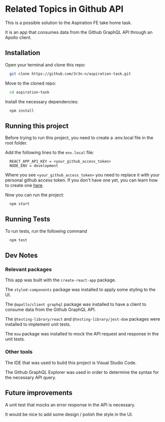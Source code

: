 # Related Topics in Github API

This is a possible solution to the Aspiration FE take home task. 

It is an app that consumes data from the Github GraphQL API through an Apollo client.


## Installation

Open your terminal and clone this repo:

```bash
  git clone https://github.com/3r3n-n/aspiration-task.git
```

Move to the cloned repo:

```bash
  cd aspiration-task
```

Install the necessary dependencies:

```bash
  npm install
```

## Running this project

Before trying to run this project, you need to create a .env.local file in the root folder.

Add the following lines to the ```env.local``` file:

```
  REACT_APP_API_KEY = <your_github_access_token>
  NODE_ENV = development
```

Where you see ```<your_github_access_token>``` you need to replace it with your personal github access token. If you don't have one yet, you can learn how to create one [here](https://docs.github.com/es/authentication/keeping-your-account-and-data-secure/creating-a-personal-access-token).

Now you can run the project:

```bash
  npm start
```


## Running Tests

To run tests, run the following command

```bash
  npm test
```

## Dev Notes

### Relevant packages

This app was built with the ```create-react-app``` package.

The ```styled-components``` package was installed to apply some styling to the UI.

The ```@apollo/client graphql``` package was installed to have a client to consume data from the Github GraphQL API.

The ```@testing-library/react``` and ```@testing-library/jest-dom``` packages were installed to implement unit tests.

The ```msw``` package was installed to mock the API request and response in the unit tests.

### Other tools

The IDE that was used to build this project is Visual Studio Code.

The Github GraphQL Explorer was used in order to determine the syntax for the necessary API query.

## Future improvements

A unit test that mocks an error response in the API is necessary.

It would be nice to add some design / polish the style in the UI.